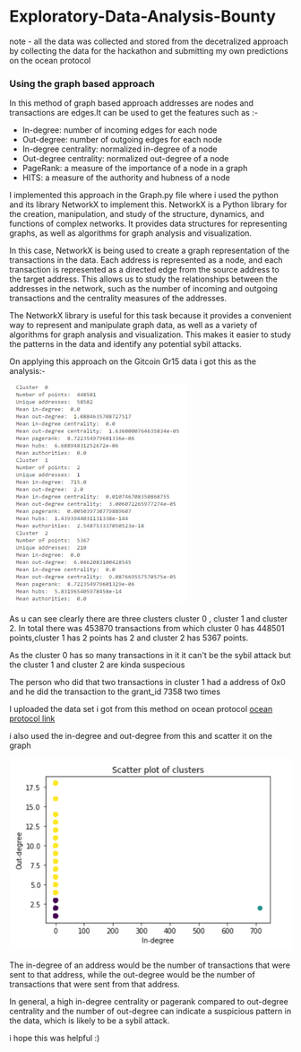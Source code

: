 # Exploratory-Data-Analysis-Bounty
note - all the data was collected and stored from the decetralized approach by collecting the data for the hackathon and submitting my own predictions on the ocean protocol
###  Using the graph based approach
In this method of graph based approach addresses are nodes and transactions are edges.It can be used to get the features such as :-
* In-degree: number of incoming edges for each node
* Out-degree: number of outgoing edges for each node
* In-degree centrality: normalized in-degree of a node
* Out-degree centrality: normalized out-degree of a node
* PageRank: a measure of the importance of a node in a graph
* HITS: a measure of the authority and hubness of a node

I implemented this approach in the Graph.py file where i used the python and its library NetworkX to implement this.
NetworkX is a Python library for the creation, manipulation, and study of the structure, dynamics, and functions of complex networks. It provides data structures for representing graphs, as well as algorithms for graph analysis and visualization.

In this case, NetworkX is being used to create a graph representation of the transactions in the data. Each address is represented as a node, and each transaction is represented as a directed edge from the source address to the target address. This allows us to study the relationships between the addresses in the network, such as the number of incoming and outgoing transactions and the centrality measures of the addresses.

The NetworkX library is useful for this task because it provides a convenient way to represent and manipulate graph data, as well as a variety of algorithms for graph analysis and visualization. This makes it easier to study the patterns in the data and identify any potential sybil attacks.

On applying this approach on the Gitcoin Gr15 data i got this as the analysis:-
   
   
![This is an image](images/g15.png)

As u can see clearly there are three clusters cluster 0 , cluster 1 and cluster 2. In total there was 453870 transactions from which cluster 0 has 448501 points,cluster 1 has 2 points has 2 and cluster 2 has 5367 points.

As the cluster 0 has so many transactions in it it can't be the sybil attack but the cluster 1 and cluster 2 are kinda suspecious 

The person who did that two transactions in cluster 1 had a address of 0x0 and he did the transaction to the grant_id 7358 two times

I uploaded the data set i got from this method on ocean protocol [ocean protocol link](https://market.oceanprotocol.com/asset/did:op:b2d554a5e09989bd81f1c54295fafab2a2784fb87ede3390a7103946f65df331)

i also used the in-degree and out-degree from this and scatter it on the graph

![This is an image](images/graph.png)

The in-degree of an address would be the number of transactions that were sent to that address, while the out-degree would be the number of transactions that were sent from that address.

In general, a high in-degree centrality or pagerank compared to out-degree centrality and the number of out-degree can indicate a suspicious pattern in the data, which is likely to be a sybil attack.

i hope this was helpful :)
